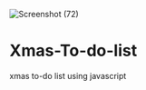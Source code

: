 ![Screenshot (72)](https://user-images.githubusercontent.com/90347734/142734357-60c97665-5f6a-4aac-9a52-b44546c570fa.png)
# Xmas-To-do-list
xmas to-do list using javascript
